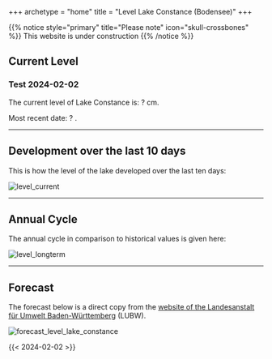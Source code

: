 +++
archetype = "home"
title = "Level Lake Constance (Bodensee)"
+++

{{% notice style="primary" title="Please note" icon="skull-crossbones" %}}
This website is under construction
{{% /notice %}}

## Current Level

### Test 2024-02-02

The current level of Lake Constance is: <span id=website_current_level> ? </span> cm.

Most recent date: <span id=website_mostrecent_date> ? </span> .


---

## Development over the last 10 days

This is how the level of the lake developed over the last ten days:

![level_current](https://pegel-konstanz-for-website.s3.eu-central-1.amazonaws.com/graph/EN/current_EN.png)

---

## Annual Cycle

The annual cycle in comparison to historical values is given here:

![level_longterm](https://pegel-konstanz-for-website.s3.eu-central-1.amazonaws.com/graph/EN/longterm_EN.png)

---

## Forecast

The forecast below is a direct copy from the [website of the Landesanstalt für Umwelt Baden-Württemberg](https://www.hvz.baden-wuerttemberg.de/pegel.html?id=00007) (LUBW).

![forecast_level_lake_constance](https://www.hvz.baden-wuerttemberg.de/gifs/00007-2001.GIF)


{{< 2024-02-02 >}} 
